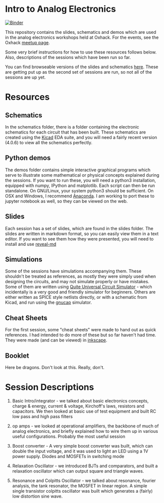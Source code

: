 Intro to Analog Electronics
========================


[![Binder](https://mybinder.org/badge_logo.svg)](https://mybinder.org/v2/gh/weatherhead99/oxhack_analog_electronics/master)

This repository contains the slides, schematics and demos which are used in the analog electronics workshops held at Oxhack. For the events, see the Oxhack [meetup page](https://www.meetup.com/Oxford-Hackspace).

Some very brief instructions for how to use these resources follows below. Also, descriptions of the sessions which have been run so far.

You can find browseable versions of the slides and schematics [here](https://weatherhead99.github.io/oxhack_analog_electronics/). These are getting put up as the second set of sessions are run, so not all of the sessions are up yet.


Resources
=========

Schematics
---------

In the schematics folder, there is a folder containing the electronic schematics for each circuit that has been built. These schematics are created using the [Kicad](http://kicad-pcb.org) EDA suite, and you will need a fairly recent version (4.0.6) to view all the schematics perfectly.


Python demos
------------

The demos folder contains simple interactive graphical programs which serve to illustrate some mathematical or physical concepts explained during the sessions. If you want to run these, you will need a python3 installation, equipped with numpy, IPython and matplotlib. Each script can then be run standalone. On GNU/Linux, your system python3 should be sufficient. On OSX and Windows, I recommend [Anaconda](https://www.anaconda.com/download). I am working to port these to jupyter notebook as well, so they can be viewed on the web.

Slides
------

Each session has a set of slides, which are found in the slides folder. The slides are written in markdown format, so you can easily view them in a text editor. If you want to see them how they were presented, you will need to install and use [reveal-md](https://github.com/webpro/reveal-md)

Simulations
-----------
Some of the sessions have simulations accompanying them. These shouldn't be treated as references, as mostly they were simply used when designing the circuits, and may not simulate properly or have mistakes. Some of them are written using [Quite Universal Circuit Simulator](http://qucs.sourceforge.net/) - which incidentally is a very good and friendly simulator for beginners. Others are either written as SPICE style netlists directly, or with a schematic from Kicad, and run using the [gnucap](http://gnucap.org) simulator.

Cheat Sheets
------------
For the first session, some "cheat sheets" were made to hand out as quick references. I had intended to do more of these but so far haven't had time. They were made (and can be viewed) in [inkscape](https://inkscape.org). 

Booklet
-------

Here be dragons. Don't look at this. Really, don't.


Session Descriptions
====================

1) Basic Intro/integrator - we talked about basic electronics concepts, charge & energy, current & voltage, Kirchoff's laws, resistors and capacitors. We then looked at basic use of test equipment and built RC low pass and high pass filters

2) op amps - we looked at operational amplifiers, the backbone of much of analog electronics, and briefly explained how to wire them up in various useful configurations. Probably the most useful session

3) Boost converter - A very simple boost converter was built, which can double the input voltage, and it was used to light an LED using a 1V power supply. Diodes and MOSFETs in switching mode 

4) Relaxation Oscillator - we introduced BJTs and comparators, and built a relaxation oscillator which can output square and triangle waves.

5) Resonance and Colpitts Oscillator - we talked about resonance, fourier analysis, the tank resonator, the MOSFET in linear region. A simple single transistor colpitts oscillator was built which generates a (fairly) low distortion sine wave.
